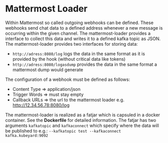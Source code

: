 # Mattermost Loader

Within Mattermost so called outgoing webhooks can be defined. These webhooks send chat data to a defined address whenever a new message is occurring within the given channel. The mattermost-loader provides a interface to collect this data and writes it to a defined kafka topic as JSON. The mattermost-loader provides two interfaces for storing data:

* ```http://adress:8080/log``` logs the data in the same format as it is provided by the hook (without critical data like tokens)
* ```http://adress:8080/logasdump``` provides the data in the same format a mattermost dump would generate

The configuration of a webhook must be defined as follows:

* Content Type => application/json
* Trigger Words => must stay empty
* Callback URLs => the url to the mattermost loader e.g. http://12.34.56.78:8080/log

The mattermost-loader is realized as a fatjar which is capsuled in a docker container. See the **Dockerfile** for detailed information.
The fatjar has two arguments ```kafkatopic``` and ```kafkaconnect``` which specify where the data will be published to e.g.: ```--kafkatopic test --kafkaconnect kafka.kubeyard:9092```
